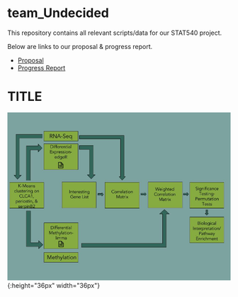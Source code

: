 # team_Undecided

This repository contains all relevant scripts/data for our STAT540 project. 

Below are links to our proposal & progress report. 
* [Proposal](https://github.com/STAT540-UBC/team_Undecided/blob/master/project_proposal.md)
* [Progress Report](https://github.com/STAT540-UBC/team_Undecided/blob/master/progress_report.md)

# TITLE

![pipeline](https://github.com/STAT540-UBC/team_Undecided/blob/master/teamUndecided_Pipeline.jpg "Pipeline"){:height="36px" width="36px"}
